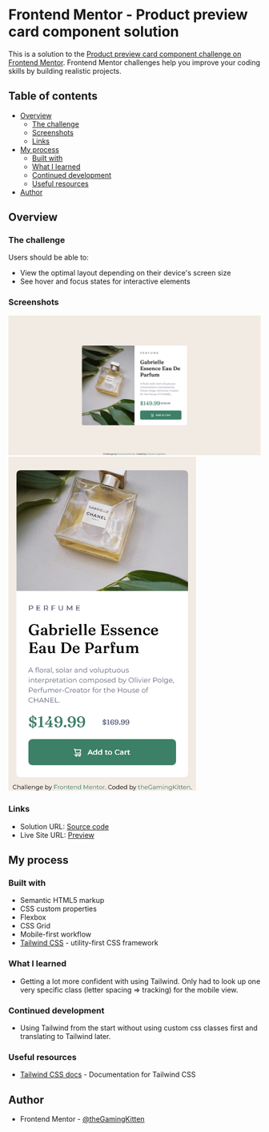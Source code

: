 # Frontend Mentor - Product preview card component solution

This is a solution to the [Product preview card component challenge on Frontend Mentor](https://www.frontendmentor.io/challenges/product-preview-card-component-GO7UmttRfa). Frontend Mentor challenges help you improve your coding skills by building realistic projects. 

## Table of contents

- [Overview](#overview)
  - [The challenge](#the-challenge)
  - [Screenshots](#screenshots)
  - [Links](#links)
- [My process](#my-process)
  - [Built with](#built-with)
  - [What I learned](#what-i-learned)
  - [Continued development](#continued-development)
  - [Useful resources](#useful-resources)
- [Author](#author)

## Overview

### The challenge

Users should be able to:

- View the optimal layout depending on their device's screen size
- See hover and focus states for interactive elements

### Screenshots

![](./screenshot.jpg)
![](./screenshot_mobile.jpg)

### Links

- Solution URL: [Source code](https://your-solution-url.com)
- Live Site URL: [Preview](https://your-live-site-url.com)

## My process

### Built with

- Semantic HTML5 markup
- CSS custom properties
- Flexbox
- CSS Grid
- Mobile-first workflow
- [Tailwind CSS](https://tailwindcss.com/) - utility-first CSS framework

### What I learned

- Getting a lot more confident with using Tailwind. Only had to look up one very specific class (letter spacing => tracking) for the mobile view.

### Continued development

- Using Tailwind from the start without using custom css classes first and translating to Tailwind later.

### Useful resources

- [Tailwind CSS docs](https://tailwindcss.com/) - Documentation for Tailwind CSS

## Author

- Frontend Mentor - [@theGamingKitten](https://www.frontendmentor.io/profile/theGamingKitten)